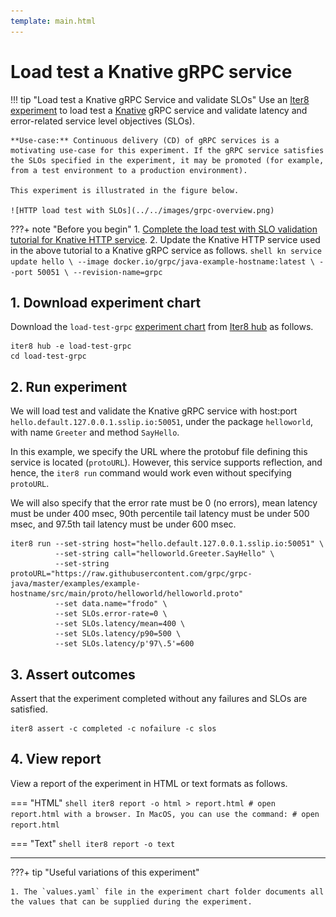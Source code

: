 ```yaml
---
template: main.html
---
```


# Load test a Knative gRPC service

!!! tip "Load test a Knative gRPC Service and validate SLOs"
    Use an [Iter8 experiment](../../../../getting-started/concepts.md#what-is-an-iter8-experiment) to load test a [Knative](https://knative.dev/) gRPC service and validate latency and error-related service level objectives (SLOs).

    **Use-case:** Continuous delivery (CD) of gRPC services is a motivating use-case for this experiment. If the gRPC service satisfies the SLOs specified in the experiment, it may be promoted (for example, from a test environment to a production environment).

    This experiment is illustrated in the figure below.

    ![HTTP load test with SLOs](../../images/grpc-overview.png)


???+ note "Before you begin"
    1. [Complete the load test with SLO validation tutorial for Knative HTTP service](../../../load-test-http/community/knative/loadtest.md).
    2. Update the Knative HTTP service used in the above tutorial to a Knative gRPC service as follows.
    ```shell
    kn service update hello \
    --image docker.io/grpc/java-example-hostname:latest \
    --port 50051 \
    --revision-name=grpc
    ```

## 1. Download experiment chart
Download the `load-test-grpc` [experiment chart](../../../../getting-started/concepts.md#experiment-chart) from [Iter8 hub](../../../../getting-started/concepts.md#iter8-hub) as follows.

```shell
iter8 hub -e load-test-grpc
cd load-test-grpc
```

## 2. Run experiment
We will load test and validate the Knative gRPC service with host:port `hello.default.127.0.0.1.sslip.io:50051`, under the package `helloworld`, with name `Greeter` and method `SayHello`. 

In this example, we specify the URL where the protobuf file defining this service is located (`protoURL`). However, this service supports reflection, and hence, the `iter8 run` command would work even without specifying `protoURL`. 

We will also specify that the error rate must be 0 (no errors), mean latency must be under 400 msec, 90th percentile tail latency must be under 500 msec, and 97.5th tail latency must be under 600 msec.

```shell
iter8 run --set-string host="hello.default.127.0.0.1.sslip.io:50051" \
          --set-string call="helloworld.Greeter.SayHello" \
          --set-string protoURL="https://raw.githubusercontent.com/grpc/grpc-java/master/examples/example-hostname/src/main/proto/helloworld/helloworld.proto"
          --set data.name="frodo" \
          --set SLOs.error-rate=0 \
          --set SLOs.latency/mean=400 \
          --set SLOs.latency/p90=500 \
          --set SLOs.latency/p'97\.5'=600
```

## 3. Assert outcomes
Assert that the experiment completed without any failures and SLOs are satisfied.

```shell
iter8 assert -c completed -c nofailure -c slos
```

## 4. View report
View a report of the experiment in HTML or text formats as follows.

=== "HTML"
    ```shell
    iter8 report -o html > report.html
    # open report.html with a browser. In MacOS, you can use the command:
    # open report.html
    ```

=== "Text"
    ```shell
    iter8 report -o text
    ```

***

???+ tip "Useful variations of this experiment"

    1. The `values.yaml` file in the experiment chart folder documents all the values that can be supplied during the experiment.

